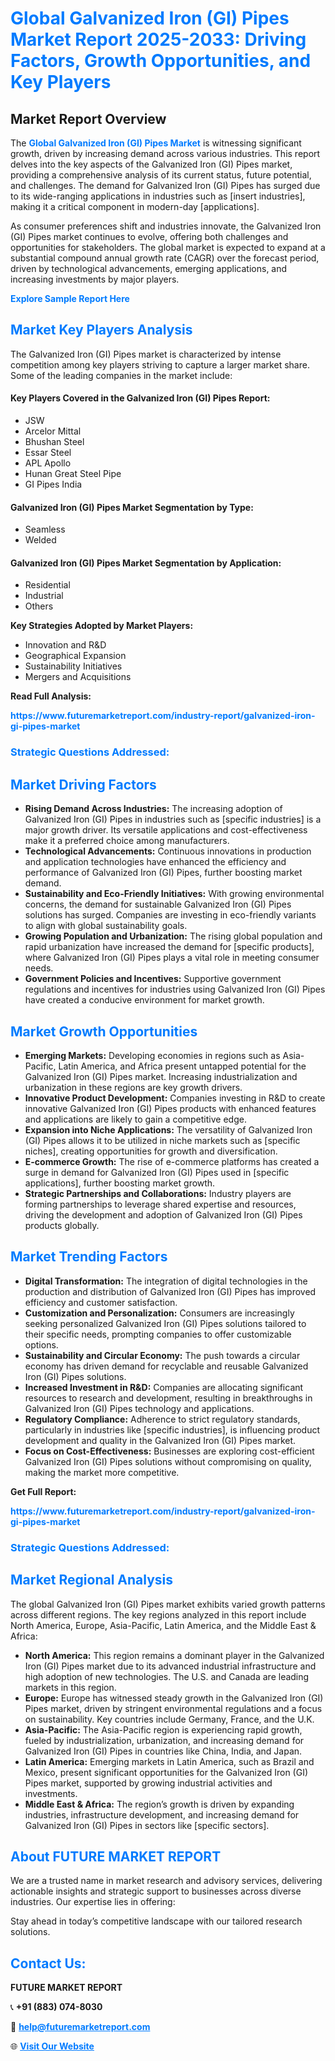 <h1 style="color: #007BFF;">Global Galvanized Iron (GI) Pipes Market Report 2025-2033: Driving Factors, Growth Opportunities, and Key Players</h1>

<section id="overview">
<h2>Market Report Overview</h2>
<p>The <a href="https://www.futuremarketreport.com/industry-report/galvanized-iron-gi-pipes-market" style="color: #007BFF; text-decoration: none;"><strong>Global Galvanized Iron (GI) Pipes Market</strong></a> is witnessing significant growth, driven by increasing demand across various industries. This report delves into the key aspects of the Galvanized Iron (GI) Pipes market, providing a comprehensive analysis of its current status, future potential, and challenges. The demand for Galvanized Iron (GI) Pipes has surged due to its wide-ranging applications in industries such as [insert industries], making it a critical component in modern-day [applications].</p>
<p>As consumer preferences shift and industries innovate, the Galvanized Iron (GI) Pipes market continues to evolve, offering both challenges and opportunities for stakeholders. The global market is expected to expand at a substantial compound annual growth rate (CAGR) over the forecast period, driven by technological advancements, emerging applications, and increasing investments by major players.</p>
</section>

<section id="overview">
<p><a href="https://www.futuremarketreport.com/request-sample/reportId=61709" style="color: #007BFF; text-decoration: none;"><strong>Explore Sample Report Here</strong></a></p>
</section>

<section id="key-players">
<h2 style="color: #007BFF;">Market Key Players Analysis</h2>
<p>The Galvanized Iron (GI) Pipes market is characterized by intense competition among key players striving to capture a larger market share. Some of the leading companies in the market include:</p>
<h4>Key Players Covered in the Galvanized Iron (GI) Pipes Report:</h4>
<ul><li>JSW</li><li>Arcelor Mittal</li><li>Bhushan Steel</li><li>Essar Steel</li><li>APL Apollo</li><li>Hunan Great Steel Pipe</li><li>GI Pipes India</li></ul>
<h4>Galvanized Iron (GI) Pipes Market Segmentation by Type:</h4>
<ul><li>Seamless</li><li>Welded</li></ul>

<h4>Galvanized Iron (GI) Pipes Market Segmentation by Application:</h4>
<ul><li>Residential</li><li>Industrial</li><li>Others</li></ul>
<p><strong>Key Strategies Adopted by Market Players:</strong></p>
<ul>
<li>Innovation and R&D</li>
<li>Geographical Expansion</li>
<li>Sustainability Initiatives</li>
<li>Mergers and Acquisitions</li>
</ul>
</section>

<section>
<p><strong>Read Full Analysis: </strong></p><a href="https://www.futuremarketreport.com/industry-report/galvanized-iron-gi-pipes-market" style="color: #007BFF; text-decoration: none;"><strong>https://www.futuremarketreport.com/industry-report/galvanized-iron-gi-pipes-market</strong></a>
<h3 style="color: #007BFF;">Strategic Questions Addressed:</h3>
</section>

<section id="driving-factors">
<h2 style="color: #007BFF;">Market Driving Factors</h2>
<ul>
<li><strong>Rising Demand Across Industries:</strong> The increasing adoption of Galvanized Iron (GI) Pipes in industries such as [specific industries] is a major growth driver. Its versatile applications and cost-effectiveness make it a preferred choice among manufacturers.</li>
<li><strong>Technological Advancements:</strong> Continuous innovations in production and application technologies have enhanced the efficiency and performance of Galvanized Iron (GI) Pipes, further boosting market demand.</li>
<li><strong>Sustainability and Eco-Friendly Initiatives:</strong> With growing environmental concerns, the demand for sustainable Galvanized Iron (GI) Pipes solutions has surged. Companies are investing in eco-friendly variants to align with global sustainability goals.</li>
<li><strong>Growing Population and Urbanization:</strong> The rising global population and rapid urbanization have increased the demand for [specific products], where Galvanized Iron (GI) Pipes plays a vital role in meeting consumer needs.</li>
<li><strong>Government Policies and Incentives:</strong> Supportive government regulations and incentives for industries using Galvanized Iron (GI) Pipes have created a conducive environment for market growth.</li>
</ul>
</section>

<section id="growth-opportunities">
<h2 style="color: #007BFF;">Market Growth Opportunities</h2>
<ul>
<li><strong>Emerging Markets:</strong> Developing economies in regions such as Asia-Pacific, Latin America, and Africa present untapped potential for the Galvanized Iron (GI) Pipes market. Increasing industrialization and urbanization in these regions are key growth drivers.</li>
<li><strong>Innovative Product Development:</strong> Companies investing in R&D to create innovative Galvanized Iron (GI) Pipes products with enhanced features and applications are likely to gain a competitive edge.</li>
<li><strong>Expansion into Niche Applications:</strong> The versatility of Galvanized Iron (GI) Pipes allows it to be utilized in niche markets such as [specific niches], creating opportunities for growth and diversification.</li>
<li><strong>E-commerce Growth:</strong> The rise of e-commerce platforms has created a surge in demand for Galvanized Iron (GI) Pipes used in [specific applications], further boosting market growth.</li>
<li><strong>Strategic Partnerships and Collaborations:</strong> Industry players are forming partnerships to leverage shared expertise and resources, driving the development and adoption of Galvanized Iron (GI) Pipes products globally.</li>
</ul>
</section>

<section id="trending-factors">
<h2 style="color: #007BFF;">Market Trending Factors</h2>
<ul>
<li><strong>Digital Transformation:</strong> The integration of digital technologies in the production and distribution of Galvanized Iron (GI) Pipes has improved efficiency and customer satisfaction.</li>
<li><strong>Customization and Personalization:</strong> Consumers are increasingly seeking personalized Galvanized Iron (GI) Pipes solutions tailored to their specific needs, prompting companies to offer customizable options.</li>
<li><strong>Sustainability and Circular Economy:</strong> The push towards a circular economy has driven demand for recyclable and reusable Galvanized Iron (GI) Pipes solutions.</li>
<li><strong>Increased Investment in R&D:</strong> Companies are allocating significant resources to research and development, resulting in breakthroughs in Galvanized Iron (GI) Pipes technology and applications.</li>
<li><strong>Regulatory Compliance:</strong> Adherence to strict regulatory standards, particularly in industries like [specific industries], is influencing product development and quality in the Galvanized Iron (GI) Pipes market.</li>
<li><strong>Focus on Cost-Effectiveness:</strong> Businesses are exploring cost-efficient Galvanized Iron (GI) Pipes solutions without compromising on quality, making the market more competitive.</li>
</ul>
</section>

<section>
<p><strong>Get Full Report: </strong></p><a href="https://www.futuremarketreport.com/industry-report/galvanized-iron-gi-pipes-market" style="color: #007BFF; text-decoration: none;"><strong>https://www.futuremarketreport.com/industry-report/galvanized-iron-gi-pipes-market</strong></a>
<h3 style="color: #007BFF;">Strategic Questions Addressed:</h3>
</section>


<section id="regional-analysis">
<h2 style="color: #007BFF;">Market Regional Analysis</h2>
<p>The global Galvanized Iron (GI) Pipes market exhibits varied growth patterns across different regions. The key regions analyzed in this report include North America, Europe, Asia-Pacific, Latin America, and the Middle East & Africa:</p>
<ul>
<li><strong>North America:</strong> This region remains a dominant player in the Galvanized Iron (GI) Pipes market due to its advanced industrial infrastructure and high adoption of new technologies. The U.S. and Canada are leading markets in this region.</li>
<li><strong>Europe:</strong> Europe has witnessed steady growth in the Galvanized Iron (GI) Pipes market, driven by stringent environmental regulations and a focus on sustainability. Key countries include Germany, France, and the U.K.</li>
<li><strong>Asia-Pacific:</strong> The Asia-Pacific region is experiencing rapid growth, fueled by industrialization, urbanization, and increasing demand for Galvanized Iron (GI) Pipes in countries like China, India, and Japan.</li>
<li><strong>Latin America:</strong> Emerging markets in Latin America, such as Brazil and Mexico, present significant opportunities for the Galvanized Iron (GI) Pipes market, supported by growing industrial activities and investments.</li>
<li><strong>Middle East & Africa:</strong> The region’s growth is driven by expanding industries, infrastructure development, and increasing demand for Galvanized Iron (GI) Pipes in sectors like [specific sectors].</li>
</ul>
</section>

<footer>
<h2 style="color: #007BFF;">About FUTURE MARKET REPORT</h2>
<p>We are a trusted name in market research and advisory services, delivering actionable insights and strategic support to businesses across diverse industries. Our expertise lies in offering:</p>

<p>Stay ahead in today’s competitive landscape with our tailored research solutions.</p>

<h2 style="color: #007BFF;">Contact Us:</h2>
<p><strong>FUTURE MARKET REPORT</strong></p>
<p>📞 <strong>+91 (883) 074-8030</strong></p>
<p>📧 <strong><a href="mailto:help@futuremarketreport.com" style="color: #007BFF;">help@futuremarketreport.com</a></strong></p>
<p>🌐 <strong><a href="https://www.futuremarketreport.com/" style="color: #007BFF;">Visit Our Website</a></strong></p>
</footer>